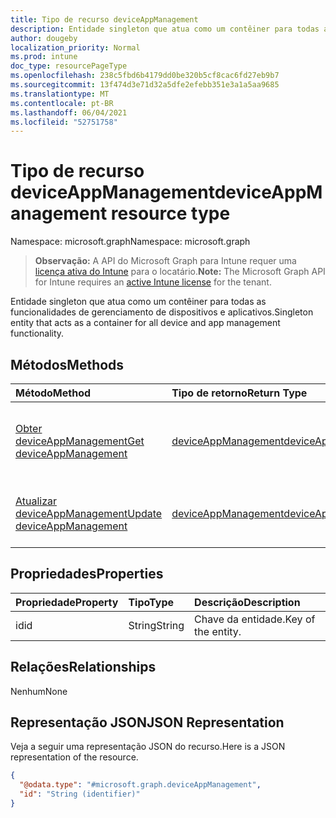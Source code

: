 ```yaml
---
title: Tipo de recurso deviceAppManagement
description: Entidade singleton que atua como um contêiner para todas as funcionalidades de gerenciamento de dispositivos e aplicativos.
author: dougeby
localization_priority: Normal
ms.prod: intune
doc_type: resourcePageType
ms.openlocfilehash: 238c5fbd6b4179dd0be320b5cf8cac6fd27eb9b7
ms.sourcegitcommit: 13f474d3e71d32a5dfe2efebb351e3a1a5aa9685
ms.translationtype: MT
ms.contentlocale: pt-BR
ms.lasthandoff: 06/04/2021
ms.locfileid: "52751758"
---
```

# <a name="deviceappmanagement-resource-type"></a><span data-ttu-id="99690-103">Tipo de recurso deviceAppManagement</span><span class="sxs-lookup"><span data-stu-id="99690-103">deviceAppManagement resource type</span></span>

<span data-ttu-id="99690-104">Namespace: microsoft.graph</span><span class="sxs-lookup"><span data-stu-id="99690-104">Namespace: microsoft.graph</span></span>

> <span data-ttu-id="99690-105">**Observação:** A API do Microsoft Graph para Intune requer uma [licença ativa do Intune](https://go.microsoft.com/fwlink/?linkid=839381) para o locatário.</span><span class="sxs-lookup"><span data-stu-id="99690-105">**Note:** The Microsoft Graph API for Intune requires an [active Intune license](https://go.microsoft.com/fwlink/?linkid=839381) for the tenant.</span></span>

<span data-ttu-id="99690-106">Entidade singleton que atua como um contêiner para todas as funcionalidades de gerenciamento de dispositivos e aplicativos.</span><span class="sxs-lookup"><span data-stu-id="99690-106">Singleton entity that acts as a container for all device and app management functionality.</span></span>

## <a name="methods"></a><span data-ttu-id="99690-107">Métodos</span><span class="sxs-lookup"><span data-stu-id="99690-107">Methods</span></span>
|<span data-ttu-id="99690-108">Método</span><span class="sxs-lookup"><span data-stu-id="99690-108">Method</span></span>|<span data-ttu-id="99690-109">Tipo de retorno</span><span class="sxs-lookup"><span data-stu-id="99690-109">Return Type</span></span>|<span data-ttu-id="99690-110">Descrição</span><span class="sxs-lookup"><span data-stu-id="99690-110">Description</span></span>|
|:---|:---|:---|
|[<span data-ttu-id="99690-111">Obter deviceAppManagement</span><span class="sxs-lookup"><span data-stu-id="99690-111">Get deviceAppManagement</span></span>](../api/intune-unlock-deviceappmanagement-get.md)|[<span data-ttu-id="99690-112">deviceAppManagement</span><span class="sxs-lookup"><span data-stu-id="99690-112">deviceAppManagement</span></span>](../resources/intune-unlock-deviceappmanagement.md)|<span data-ttu-id="99690-113">Ler propriedades e relações de objetos de [deviceAppManagement](../resources/intune-unlock-deviceappmanagement.md).</span><span class="sxs-lookup"><span data-stu-id="99690-113">Read properties and relationships of the [deviceAppManagement](../resources/intune-unlock-deviceappmanagement.md) object.</span></span>|
|[<span data-ttu-id="99690-114">Atualizar deviceAppManagement</span><span class="sxs-lookup"><span data-stu-id="99690-114">Update deviceAppManagement</span></span>](../api/intune-unlock-deviceappmanagement-update.md)|[<span data-ttu-id="99690-115">deviceAppManagement</span><span class="sxs-lookup"><span data-stu-id="99690-115">deviceAppManagement</span></span>](../resources/intune-unlock-deviceappmanagement.md)|<span data-ttu-id="99690-116">Atualizar as propriedades de um objeto de [deviceAppManagement](../resources/intune-unlock-deviceappmanagement.md).</span><span class="sxs-lookup"><span data-stu-id="99690-116">Update the properties of a [deviceAppManagement](../resources/intune-unlock-deviceappmanagement.md) object.</span></span>|

## <a name="properties"></a><span data-ttu-id="99690-117">Propriedades</span><span class="sxs-lookup"><span data-stu-id="99690-117">Properties</span></span>
|<span data-ttu-id="99690-118">Propriedade</span><span class="sxs-lookup"><span data-stu-id="99690-118">Property</span></span>|<span data-ttu-id="99690-119">Tipo</span><span class="sxs-lookup"><span data-stu-id="99690-119">Type</span></span>|<span data-ttu-id="99690-120">Descrição</span><span class="sxs-lookup"><span data-stu-id="99690-120">Description</span></span>|
|:---|:---|:---|
|<span data-ttu-id="99690-121">id</span><span class="sxs-lookup"><span data-stu-id="99690-121">id</span></span>|<span data-ttu-id="99690-122">String</span><span class="sxs-lookup"><span data-stu-id="99690-122">String</span></span>|<span data-ttu-id="99690-123">Chave da entidade.</span><span class="sxs-lookup"><span data-stu-id="99690-123">Key of the entity.</span></span>|

## <a name="relationships"></a><span data-ttu-id="99690-124">Relações</span><span class="sxs-lookup"><span data-stu-id="99690-124">Relationships</span></span>
<span data-ttu-id="99690-125">Nenhum</span><span class="sxs-lookup"><span data-stu-id="99690-125">None</span></span>

## <a name="json-representation"></a><span data-ttu-id="99690-126">Representação JSON</span><span class="sxs-lookup"><span data-stu-id="99690-126">JSON Representation</span></span>
<span data-ttu-id="99690-127">Veja a seguir uma representação JSON do recurso.</span><span class="sxs-lookup"><span data-stu-id="99690-127">Here is a JSON representation of the resource.</span></span>
<!-- {
  "blockType": "resource",
  "keyProperty": "id",
  "@odata.type": "microsoft.graph.deviceAppManagement"
}
-->
``` json
{
  "@odata.type": "#microsoft.graph.deviceAppManagement",
  "id": "String (identifier)"
}
```




